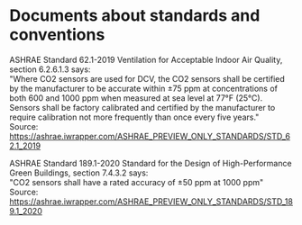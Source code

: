 Documents about standards and conventions
=========================================

ASHRAE Standard 62.1-2019 Ventilation for Acceptable Indoor Air Quality, section 6.2.6.1.3 says:  
"Where CO2 sensors are used for DCV, the CO2 sensors shall be certified by the manufacturer to be accurate within ±75 ppm at concentrations of both 600 and 1000 ppm when measured at sea level at 77°F (25°C). Sensors shall be factory calibrated and certified by the manufacturer to require calibration not more frequently than once every five years."  
Source: https://ashrae.iwrapper.com/ASHRAE_PREVIEW_ONLY_STANDARDS/STD_62.1_2019  

ASHRAE Standard 189.1-2020 Standard for the Design of High-Performance Green Buildings, section 7.4.3.2 says:  
"CO2 sensors shall have a rated accuracy of ±50 ppm at 1000 ppm"  
Source: https://ashrae.iwrapper.com/ASHRAE_PREVIEW_ONLY_STANDARDS/STD_189.1_2020
